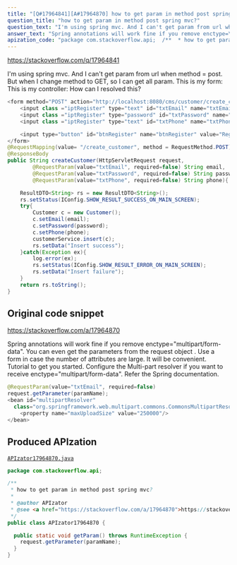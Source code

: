 ```yaml
---
title: "[Q#17964841][A#17964870] how to get param in method post spring mvc?"
question_title: "how to get param in method post spring mvc?"
question_text: "I'm using spring mvc. And I can't get param from url when method = post. But when I change method to GET, so I can get all param. This is my form: This is my controller: How can I resolved this?"
answer_text: "Spring annotations will work fine if you remove enctype=\"multipart/form-data\". You can even get the parameters from the request object . Use a form in case the number of attributes are large. It will be convenient. Tutorial to get you started. Configure the Multi-part resolver if you want to receive enctype=\"multipart/form-data\". Refer the Spring documentation."
apization_code: "package com.stackoverflow.api;  /**  * how to get param in method post spring mvc?  *  * @author APIzator  * @see <a href=\"https://stackoverflow.com/a/17964870\">https://stackoverflow.com/a/17964870</a>  */ public class APIzator17964870 {    public static void getParam() throws RuntimeException {     request.getParameter(paramName);   } }"
---
```


https://stackoverflow.com/q/17964841

I&#x27;m using spring mvc. And I can&#x27;t get param from url when method = post. But when I change method to GET, so I can get all param.
This is my form:
This is my controller:
How can I resolved this?


```java
<form method="POST" action="http://localhost:8080/cms/customer/create_customer" id="frmRegister" name ="frmRegister" enctype="multipart/form-data">
    <input class ="iptRegister" type="text" id="txtEmail" name="txtEmail" value="" />
    <input class ="iptRegister" type="password" id="txtPassword" name="txtPassword" value="" />
    <input class ="iptRegister" type="text" id="txtPhone" name="txtPhone" value="" />

    <input type="button" id="btnRegister" name="btnRegister" value="Register" onclick="" style="cursor:pointer"/>
</form>
@RequestMapping(value= "/create_customer", method = RequestMethod.POST)
@ResponseBody
public String createCustomer(HttpServletRequest request, 
        @RequestParam(value="txtEmail", required=false) String email, 
        @RequestParam(value="txtPassword", required=false) String password, 
        @RequestParam(value="txtPhone", required=false) String phone){

    ResultDTO<String> rs = new ResultDTO<String>();
    rs.setStatus(IConfig.SHOW_RESULT_SUCCESS_ON_MAIN_SCREEN);
    try{
        Customer c = new Customer();
        c.setEmail(email);
        c.setPassword(password);
        c.setPhone(phone);
        customerService.insert(c);
        rs.setData("Insert success");
    }catch(Exception ex){
        log.error(ex);
        rs.setStatus(IConfig.SHOW_RESULT_ERROR_ON_MAIN_SCREEN);
        rs.setData("Insert failure");
    }
    return rs.toString();
}
```


## Original code snippet

https://stackoverflow.com/a/17964870

Spring annotations will work fine if you remove enctype=&quot;multipart/form-data&quot;.
You can even get the parameters from the request object .
Use a form in case the number of attributes are large. It will be convenient. Tutorial to get you started.
Configure the Multi-part resolver if you want to receive enctype=&quot;multipart/form-data&quot;.
Refer the Spring documentation.

```java
@RequestParam(value="txtEmail", required=false)
request.getParameter(paramName);
<bean id="multipartResolver"
  class="org.springframework.web.multipart.commons.CommonsMultipartResolver">
    <property name="maxUploadSize" value="250000"/>
</bean>
```

## Produced APIzation

[`APIzator17964870.java`](https://github.com/pasqualesalza/apization-temp-data/raw/master/apizations/java/APIzator17964870.java)

```java
package com.stackoverflow.api;

/**
 * how to get param in method post spring mvc?
 *
 * @author APIzator
 * @see <a href="https://stackoverflow.com/a/17964870">https://stackoverflow.com/a/17964870</a>
 */
public class APIzator17964870 {

  public static void getParam() throws RuntimeException {
    request.getParameter(paramName);
  }
}

```